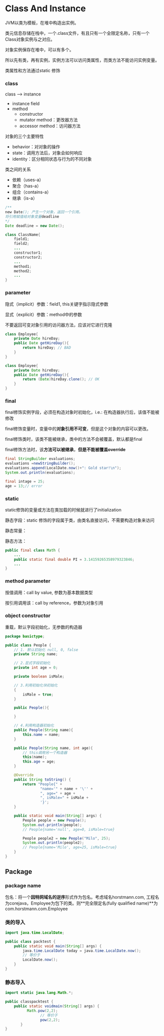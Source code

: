 # Class And Instance

JVM以类为模板，在堆中构造出实例。

类元信息存储在栈中，一个.class文件，有且只有一个全限定名称，只有一个Class对象实例与之对应。

对象实例保存在堆中，可以有多个。

所以先有类，再有实例，实例方法可以访问类属性，而类方法不能访问实例变量。

类属性和方法通过static 修饰

### class

class —> instance

- instance field
- method
    - constructor
    - mutator method：更改器方法
    - accessor method：访问器方法

对象的三个主要特性

- behavior：对对象的操作
- state：调用方法后，对象会如何响应
- identity：区分相同状态与行为的不同对象

类之间的关系

- 依赖（uses-a）
- 聚合（has-a）
- 组合（contains-a）
- 继承（is-a）

```java
/**
new Date(); 产生一个对象，返回一个引用。
将引用赋值给对象变量deadline
*/
Date deadline = new Date();
```

```java
class ClassName{
	field1; 
	field2;
	...
	constructor1;
	constructor2;
	...
	method1;
	method2;
	...
}
```

### parameter

隐式（implicit）参数：field1, this关键字指示隐式参数

显式（explicit）参数：method中的参数

不要返回可变对象引用的访问器方法，应该对它进行克隆

```java
class Employee{
	private Date hireDay;
	public Date getHireDay(){
		return hireDay; // BAD
	}
}

class Employee{
	private Date hireDay;
	public Date getHireDay(){
		return (Date)hireDay.clone(); // OK
	}
}

```

### final

final修饰实例字段，必须在构造对象时初始化，i.e.: 在构造器执行后，该值不能被修改

final修饰变量时，变量中的**对象引用不可变**，但是这个对象的内容可以更改。

final修饰类时，该类不能被继承，类中的方法不会被覆盖，默认都是final

final修饰方法时，该**方法可以被继承**，**但是不能被覆盖override**

```java
final StringBuilder evaluations;
evaluations =newStringBuilder();
evaluations.append(LocalDate.now()+": Gold star!\n");
System.out.println(evaluations);

final intage = 25;
age = 13;// error
```

### static

static修饰的变量或方法在类加载的时候就进行了initialization

静态字段：static 修饰的字段属于类，由类名直接访问，不需要构造对象来访问

静态常量：

静态方法：

```java
public final class Math {
	...
	public static final double PI = 3.14159265358979323846;
	...
}
```

### method parameter

按值调用：call by value, 参数为基本数据类型

按引用调用该：call by reference，参数为对象引用

### object constructor

重载，默认字段初始化，无参数的构造器

```java
package basictype;

public class People {
	// 1. 默认初始化 null, 0, false
	private String name;

	// 2.显式字段初始化
	private int age = 0;

	private boolean isMale;

	// 3.利用初始化块初始化
	{
		isMale = true;
	}

	public People(){

	}

	// 4.利用构造器初始化
	public People(String name){
		this.name = name;
	}

	public People(String name, int age){
		// this调用另一个构造器
		this(name);
		this.age = age;
	}

	@Override
	public String toString() {
		return "People{" +
				"name='" + name + '\'' +
				", age=" + age +
				", isMale=" + isMale +
				'}';
	}

	public static void main(String[] args) {
		People people = new People();
		System.out.println(people);
		// People{name='null', age=0, isMale=true}

		People people2 = new People("Milo", 25);
		System.out.println(people2);
		// People{name='Milo', age=25, isMale=true}
	}
}
```

## Package

### package name

包名：将一个**因特网域名的逆序**形式作为包名。考虑域名horstmann.com, 工程名为corejava，Employee为包下的类。则**完全限定名(fully qualified name)**为com.horstmann.com.Employee

### 类的导入

```java
import java.time.LocalDate;

public class packtest {
	public static void main(String[] args) {
		java.time.LocalDate today = java.time.LocalDate.now();
		// 等价于
		LocalDate.now();
	}
}
```

### 静态导入

```java
import static java.lang.Math.*;

public classpacktest {
	public static voidmain(String[] args) {
	      Math.pow(2,2);
				// 等价于
				pow(2,2);
	   }
}
```

